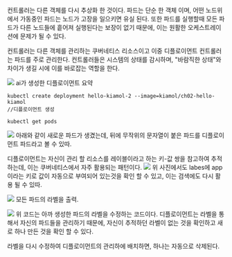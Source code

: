 
컨트롤러는 다른 객체를 다시 추상화 한 것이다. 
파드는 단순 한 객체 이며, 어떤 노드위에서 가동중인 파드는 노드가 고장을 일으키면 유실 된다.
또한 파드를 실행할때 모든 파드가 다른 노드들에 흩어져 실행된다는 보장이 없기 때문에, 이는 원활한 오케스트레이션에 문제가 될 수 있다.

컨트롤러는 다른 객체를 관리하는 쿠버네티스 리소스이고 이중 디플로이먼트 컨트롤러는 파드를 주로 관리한다. 
컨트롤러들은 시스템의 상태를 감시하며, "바람직한 상태"와 차이가 생길 시에 이를 바로잡는 역할을 한다.

![](https://i.imgur.com/V6vRt4a.png)
ai가 생성한 디플로이먼트 요약

```
kubectl create deployment hello-kiamol-2 --image=kiamol/ch02-hello-kiamol
//디플로이먼트 생성

kubectl get pods
```
![](https://i.imgur.com/rH4MIDu.png)
아래와 같이 새로운 파드가 생겼는데, 뒤에 무작위의 문자열이 붙은 파드를 디플로이먼트 파드라고 볼 수 있따.

디플로이먼트는 자신이 관리 할 리소스를 레이블이라고 하는 키-값 쌍을 참고하여 추적하는데, 이는 쿠버네티스에서 자주 활용되는 패턴이다.
![](https://i.imgur.com/j6nkbSY.png)
위 사진에서도 labes에 app 이라는 키로 값이 자동으로 부여되어 있는것을 확인 할 수 있고, 이는 검색에도 다시 활용 될 수 있따.

![](https://i.imgur.com/zG6KI56.png)
모든 파드의 라벨을 출력.

![](https://i.imgur.com/Fd1qRFK.png)
위 코드는 아까 생성한 파드의 라벨을 수정하는 코드이다.
디플로이먼트는 라벨을 통해서 자신의 파드들을 관리하기 때문에, 자신이 추적하던 라벨이 없는 것을 확인하고 새로 하나 만든 것을 확인 할 수 있다.

라벨을 다시 수정하여 디플로이먼트의 관리하에 배치하면, 하나는 자동으로 삭제된다.
